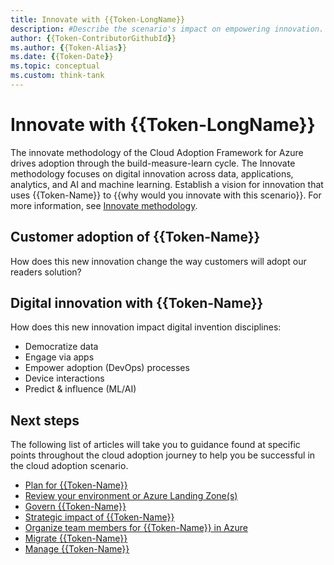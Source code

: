 ```yaml
---
title: Innovate with {{Token-LongName}}
description: #Describe the scenario's impact on empowering innovation.
author: {{Token-ContributorGithubId}}
ms.author: {{Token-Alias}}
ms.date: {{Token-Date}}
ms.topic: conceptual
ms.custom: think-tank
---
```


# Innovate with {{Token-LongName}}

The innovate methodology of the Cloud Adoption Framework for Azure drives adoption through the build-measure-learn cycle. The Innovate methodology focuses on digital innovation across data, applications, analytics, and AI and machine learning. Establish a vision for innovation that uses {{Token-Name}} to {{why would you innovate with this scenario}}. For more information, see [Innovate methodology](/azure/cloud-adoption-framework/innovate).

## Customer adoption of {{Token-Name}}

How does this new innovation change the way customers will adopt our readers solution?

## Digital innovation with {{Token-Name}}

How does this new innovation impact digital invention disciplines:

- Democratize data
- Engage via apps
- Empower adoption (DevOps) processes
- Device interactions
- Predict & influence (ML/AI)

## Next steps

The following list of articles will take you to guidance found at specific points throughout the cloud adoption journey to help you be successful in the cloud adoption scenario.

- [Plan for {{Token-Name}}](./plan.md)
- [Review your environment or Azure Landing Zone(s)](./ready.md)
- [Govern {{Token-Name}}](./govern.md)
- [Strategic impact of {{Token-Name}}](./secure.md)
- [Organize team members for {{Token-Name}} in Azure](./organize.md)
- [Migrate {{Token-Name}}](./migrate.md)
- [Manage {{Token-Name}}](./manage.md)
